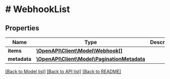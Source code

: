 # # WebhookList

## Properties

Name | Type | Description | Notes
------------ | ------------- | ------------- | -------------
**items** | [**\OpenAPI\Client\Model\Webhook[]**](Webhook.md) |  | [optional]
**metadata** | [**\OpenAPI\Client\Model\PaginationMetadata**](PaginationMetadata.md) |  | [optional]

[[Back to Model list]](../../README.md#models) [[Back to API list]](../../README.md#endpoints) [[Back to README]](../../README.md)
